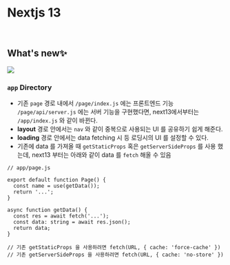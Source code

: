 # Nextjs 13

</br>

## What's new✨
<img src="https://velog.velcdn.com/images/hang_kem_0531/post/ab4f8ca8-0fa1-4651-b89d-c1cf325ab4ce/image.png" />

### `app` Directory
- 기존 `page` 경로 내에서 `/page/index.js` 에는 프론트엔드 기능 `/page/api/server.js` 에는 서버 기능을 구현했다면, next13에서부터는 `/app/index.js` 와 같이 바뀐다.
- __layout__ 경로 안에서는 `nav` 와 같이 중복으로 사용되는 UI 를 공유하기 쉽게 해준다.
- __loading__ 경로 안에서는 data fetching 시 등 로딩시의 UI 를 설정할 수 있다. 
- 기존에 data 를 가져올 때 `getStaticProps` 혹은 `getServerSideProps` 를 사용 했는데, next13 부터는 아래와 같이 data 를 `fetch` 해올 수 있음
```
// app/page.js

export default function Page() {
  const name = use(getData());
  return '...';
}

async function getData() {
  const res = await fetch('...');
  const data: string = await res.json();
  return data;
}

// 기존 getStaticProps 을 사용하려면 fetch(URL, { cache: 'force-cache' })
// 기존 getServerSideProps 을 사용하려면 fetch(URL, { cache: 'no-store' })
```
